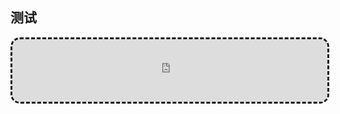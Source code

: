 ## 测试



<iframe
  src="https://lazy2024.top/#/blog/group_pdf" width="100%" height="100vh" allowfullscreen loading="lazy"
  style="border-radius: 15px; background-color: #eeeeee; border: 3px dashed #111111;"
  sandbox="allow-scripts allow-same-origin"
  referrerpolicy="no-referrer-when-downgrade"
  tabindex="0"
></iframe>
